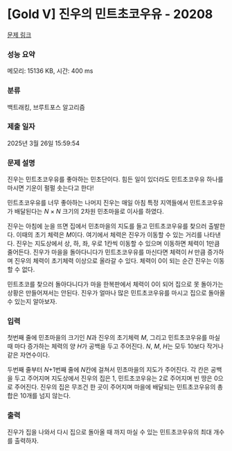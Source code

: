 # [Gold V] 진우의 민트초코우유 - 20208 

[문제 링크](https://www.acmicpc.net/problem/20208) 

### 성능 요약

메모리: 15136 KB, 시간: 400 ms

### 분류

백트래킹, 브루트포스 알고리즘

### 제출 일자

2025년 3월 26일 15:59:54

### 문제 설명

<p>진우는 민트초코우유를 좋아하는 민초단이다. 힘든 일이 있더라도 민트초코우유 하나를 마시면 기운이 펄펄 솟는다고 한다!</p>

<p>민트초코우유를 너무 좋아하는 나머지 진우는 매일 아침 특정 지역들에서 민트초코우유가 배달된다는 <em>N</em> × <em>N</em> 크기의 2차원 민초마을로 이사를 하였다.</p>

<p>진우는 아침에 눈을 뜨면 집에서 민초마을의 지도를 들고 민트초코우유를 찾으러 출발한다. 이때의 초기 체력은 <em>M</em>이다. 여기에서 체력은 진우가 이동할 수 있는 거리를 나타낸다. 진우는 지도상에서 상, 하, 좌, 우로 1칸씩 이동할 수 있으며 이동하면 체력이 1만큼 줄어든다. 진우가 마을을 돌아다니다가 민트초코우유를 마신다면 체력이 <em>H </em>만큼 증가하며 진우의 체력이 초기체력 이상으로 올라갈 수 있다. 체력이 0이 되는 순간 진우는 이동할 수 없다.</p>

<p>민트초코를 찾으러 돌아다니다가 마을 한복판에서 체력이 0이 되어 집으로 못 돌아가는 상황은 만들어져서는 안된다. 진우가 얼마나 많은 민트초코우유를 마시고 집으로 돌아올 수 있는지 알아보자.</p>

### 입력 

 <p>첫번째 줄에 민초마을의 크기인 <em>N</em>과 진우의 초기체력 <em>M</em>, 그리고 민트초코우유를 마실때 마다 증가하는 체력의 양 <em>H</em>가 공백을 두고 주어진다. <em>N</em>, <em>M</em>, <em>H</em>는 모두 10보다 작거나 같은 자연수이다.</p>

<p>두번째 줄부터 <em>N</em>+1번째 줄에 <em>N</em>칸에 걸쳐서 민초마을의 지도가 주어진다. 각 칸은 공백을 두고 주어지며 지도상에서 진우의 집은 1, 민트초코우유는 2로 주어지며 빈 땅은 0으로 주어진다. 진우의 집은 무조건 한 곳이 주어지며 마을에 배달되는 민트초코우유의 총합은 10개를 넘지 않는다.</p>

### 출력 

 <p>진우가 집을 나와서 다시 집으로 돌아올 때 까지 마실 수 있는 민트초코우유의 최대 개수를 출력하자.</p>

